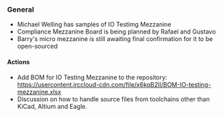 ### General
- Michael Welling has samples of IO Testimg Mezzanine
- Compliance Mezzanine Board is being planned by Rafael and Gustavo
- Barry's micro mezzanine is still awaiting final confirmation for it to be open-sourced

#### Actions
- Add BOM for IO Testing Mezzanine to the repository: https://usercontent.irccloud-cdn.com/file/x6kqB2lI/BOM-IO-testing-mezzanine.xlsx
- Discussion on how to handle source files from toolchains other than KiCad, Altium and Eagle.
